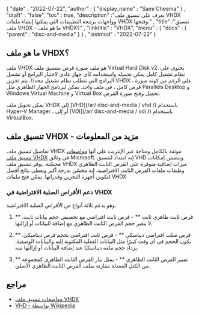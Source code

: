 {
  "date" : "2022-07-22",
  "author" : {
    "display_name" : "Sami Cheema"
} ,
  "draft" : "false",
   "toc" : true,
  "description" :"تعرف على تنسيق ملف VHDX وواجهات برمجة التطبيقات التي يمكنها إنشاء ملفات VHDX وفتحها." ,
  "title" :"تنسيق ملف VHDX - ما هو ملف VHDX؟" ,
  "linktitle" : "VHDX",
  "menu" : {
    "docs" : {
      "parent" : "disc-and-media"
}
} ,
  "lastmod" : "2022-07-22"
}

## ما هو ملف VHDX؟

ملف VHDX هو ملف صورة قرص بتنسيق ملف Virtual Hard Disk v2. يحتوي على نظام تشغيل كامل يمكن تحميله واستخدامه كأي جهاز عادي لاختبار البرامج أو تشغيل البرامج التي تتطلب نظام تشغيل محددًا. يتم تخزين VHDX ، على الرغم من كونه صورة قرص كامل ، في ملف واحد. يمكن لبرنامج الجهاز الظاهري مثل Parallels Desktop و Windows Virtual Machine و Virtual Box تحميل وفتح صورة القرص.

يمكن تحويل ملف VHDX إلى [VHD](/ar/ disc-and-media / vhd /) باستخدام Hyper-V Manager ، أو إلى [VDI](/ar/ disc-and-media / vdi /) باستخدام VirtualBox.

## تنسيق ملف VHDX - مزيد من المعلومات

تفاصيل تنسيق ملف VHDX موثقة بالكامل ومتاحة عبر الإنترنت على أنها [مواصفات تنسيق ملف VHDX](https://docs.microsoft.com/en-us/openspecs/windows_protocols/ms-vhdx/83e061f8-f6e2-4de1-91bd-5d518a43d477 ) في وثائق Microsoft. إنه امتداد لتنسيق VHD ويتضمن إمكانات محسّنة. يوفر تنسيق ملف VHDX ميزات إضافية متوفرة على القرص الثابت الظاهري وطبقات ملفات القرص الثابت الافتراضية. إنه محسّن بدرجة أكبر ويعطي نتائج أفضل لتكوين أجهزة التخزين وقدراتها. يمكن فتح ملفات VHDX

### دعم الأقراص الصلبة الافتراضية في VHDX

وهو يدعم ثلاثة أنواع من الأقراص الصلبة الافتراضية.

1. ** قرص ثابت ظاهري ثابت ** - قرص ثابت افتراضي مع تخصيص حجم بيانات ثابت. لا يتغير حجم القرص الثابت الظاهري مع إضافة البيانات أو إزالتها.

1. ** قرص صلب افتراضي ديناميكي ** - قرص ثابت افتراضي بحجم قرص ديناميكي. يكون الحجم في أي وقت كبيرًا مثل البيانات الفعلية المكتوبة إليه والبيانات الوصفية. يزداد حجم ملفه ديناميكيًا عند إضافة البيانات أو إزالتها منه.

1. ** تمييز القرص الثابت الظاهري ** - يمثل تيار القرص الثابت الظاهري كمجموعة من الكتل المعدلة مقارنة بملف القرص الثابت الظاهري الأصلي.

## مراجع

* [مواصفات تنسيق ملف VHDX](https://docs.microsoft.com/en-us/openspecs/windows_protocols/ms-vhdx/83e061f8-f6e2-4de1-91bd-5d518a43d477)
* [VHD - بواسطة Wikipedia](https://en.wikipedia.org/wiki/VHD_ (file_format))


